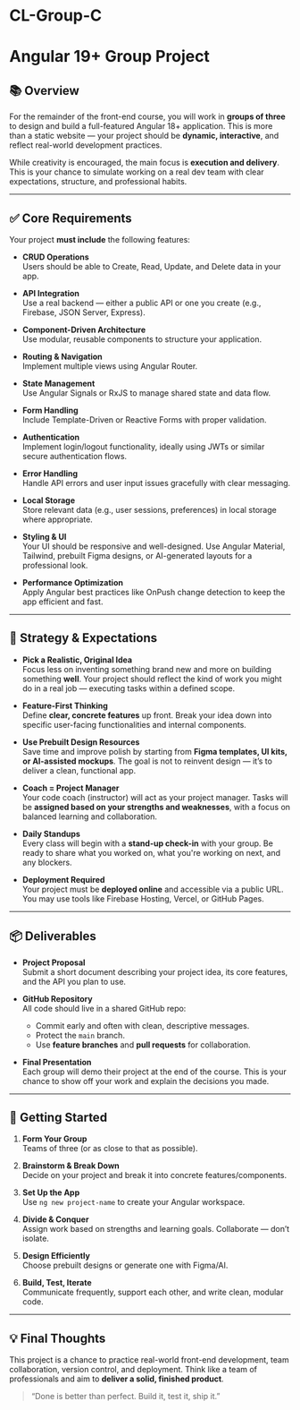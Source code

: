 # CL-Group-C
# **Angular 19+ Group Project**

## 📚 Overview

For the remainder of the front-end course, you will work in **groups of three** to design and build a full-featured Angular 18+ application. This is more than a static website — your project should be **dynamic, interactive**, and reflect real-world development practices.

While creativity is encouraged, the main focus is **execution and delivery**. This is your chance to simulate working on a real dev team with clear expectations, structure, and professional habits.

---

## ✅ Core Requirements

Your project **must include** the following features:

- **CRUD Operations**  
  Users should be able to Create, Read, Update, and Delete data in your app.

- **API Integration**  
  Use a real backend — either a public API or one you create (e.g., Firebase, JSON Server, Express).

- **Component-Driven Architecture**  
  Use modular, reusable components to structure your application.

- **Routing & Navigation**  
  Implement multiple views using Angular Router.

- **State Management**  
  Use Angular Signals or RxJS to manage shared state and data flow.

- **Form Handling**  
  Include Template-Driven or Reactive Forms with proper validation.

- **Authentication**  
  Implement login/logout functionality, ideally using JWTs or similar secure authentication flows.

- **Error Handling**  
  Handle API errors and user input issues gracefully with clear messaging.

- **Local Storage**  
  Store relevant data (e.g., user sessions, preferences) in local storage where appropriate.

- **Styling & UI**  
  Your UI should be responsive and well-designed. Use Angular Material, Tailwind, prebuilt Figma designs, or AI-generated layouts for a professional look.

- **Performance Optimization**  
  Apply Angular best practices like OnPush change detection to keep the app efficient and fast.

---

## 🧠 Strategy & Expectations

- **Pick a Realistic, Original Idea**  
  Focus less on inventing something brand new and more on building something **well**. Your project should reflect the kind of work you might do in a real job — executing tasks within a defined scope.

- **Feature-First Thinking**  
  Define **clear, concrete features** up front. Break your idea down into specific user-facing functionalities and internal components.

- **Use Prebuilt Design Resources**  
  Save time and improve polish by starting from **Figma templates, UI kits, or AI-assisted mockups**. The goal is not to reinvent design — it’s to deliver a clean, functional app.

- **Coach = Project Manager**  
  Your code coach (instructor) will act as your project manager. Tasks will be **assigned based on your strengths and weaknesses**, with a focus on balanced learning and collaboration.

- **Daily Standups**  
  Every class will begin with a **stand-up check-in** with your group. Be ready to share what you worked on, what you're working on next, and any blockers.

- **Deployment Required**  
  Your project must be **deployed online** and accessible via a public URL. You may use tools like Firebase Hosting, Vercel, or GitHub Pages.

---

## 📦 Deliverables

- **Project Proposal**  
  Submit a short document describing your project idea, its core features, and the API you plan to use.

- **GitHub Repository**  
  All code should live in a shared GitHub repo:
  - Commit early and often with clean, descriptive messages.
  - Protect the `main` branch.
  - Use **feature branches** and **pull requests** for collaboration.

- **Final Presentation**  
  Each group will demo their project at the end of the course. This is your chance to show off your work and explain the decisions you made.

---

## 🚀 Getting Started

1. **Form Your Group**  
   Teams of three (or as close to that as possible).

2. **Brainstorm & Break Down**  
   Decide on your project and break it into concrete features/components.

3. **Set Up the App**  
   Use `ng new project-name` to create your Angular workspace.

4. **Divide & Conquer**  
   Assign work based on strengths and learning goals. Collaborate — don’t isolate.

5. **Design Efficiently**  
   Choose prebuilt designs or generate one with Figma/AI.

6. **Build, Test, Iterate**  
   Communicate frequently, support each other, and write clean, modular code.

---

## 💡 Final Thoughts

This project is a chance to practice real-world front-end development, team collaboration, version control, and deployment. Think like a team of professionals and aim to **deliver a solid, finished product**.

> “Done is better than perfect. Build it, test it, ship it.”
